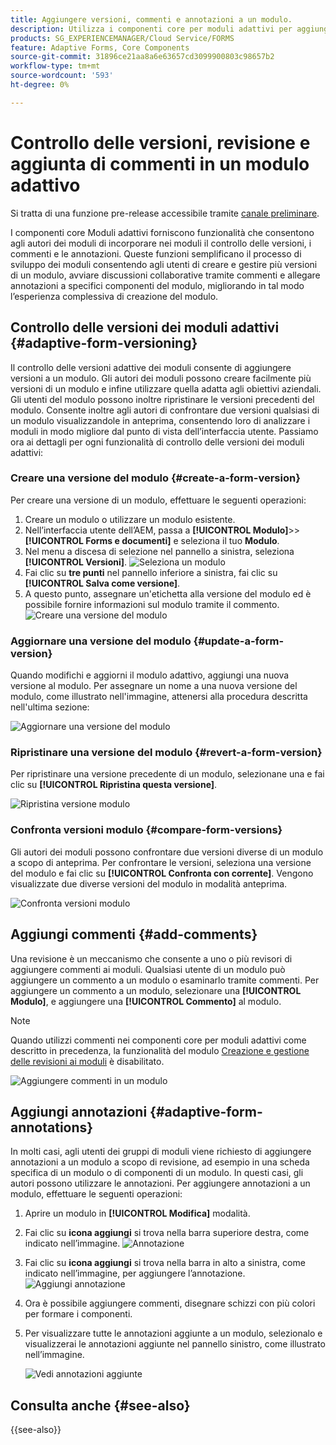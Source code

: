 ```yaml
---
title: Aggiungere versioni, commenti e annotazioni a un modulo.
description: Utilizza i componenti core per moduli adattivi per aggiungere commenti, annotazioni e versioni a un modulo adattivo.
products: SG_EXPERIENCEMANAGER/Cloud Service/FORMS
feature: Adaptive Forms, Core Components
source-git-commit: 31896ce21aa8a6e63657cd3099900803c98657b2
workflow-type: tm+mt
source-wordcount: '593'
ht-degree: 0%

---
```


# Controllo delle versioni, revisione e aggiunta di commenti in un modulo adattivo

<!--Before you can use versionings, comments, and annotations in an Adaptive Form, you must ensure you have [enabled Adaptive Form Core Components](
https://experienceleague.adobe.com/en/docs/experience-manager-cloud-service/content/forms/setup-configure-migrate/enable-adaptive-forms-core-components).-->

<!--Adaptive Form Core Components facilitates to add versionings, comments, and annotations to a form. These features helps form authors and users to enhance the form development process where they can create multiple versions of a form, collaborate and add their comments to a form, and add annotations to form components.-->

<span class="preview"> Si tratta di una funzione pre-release accessibile tramite [canale preliminare](https://experienceleague.adobe.com/docs/experience-manager-cloud-service/content/release-notes/prerelease.html#new-features). </span>


I componenti core Moduli adattivi forniscono funzionalità che consentono agli autori dei moduli di incorporare nei moduli il controllo delle versioni, i commenti e le annotazioni. Queste funzioni semplificano il processo di sviluppo dei moduli consentendo agli utenti di creare e gestire più versioni di un modulo, avviare discussioni collaborative tramite commenti e allegare annotazioni a specifici componenti del modulo, migliorando in tal modo l’esperienza complessiva di creazione del modulo.


## Controllo delle versioni dei moduli adattivi {#adaptive-form-versioning}

Il controllo delle versioni adattive dei moduli consente di aggiungere versioni a un modulo. Gli autori dei moduli possono creare facilmente più versioni di un modulo e infine utilizzare quella adatta agli obiettivi aziendali. Gli utenti del modulo possono inoltre ripristinare le versioni precedenti del modulo. Consente inoltre agli autori di confrontare due versioni qualsiasi di un modulo visualizzandole in anteprima, consentendo loro di analizzare i moduli in modo migliore dal punto di vista dell’interfaccia utente. Passiamo ora ai dettagli per ogni funzionalità di controllo delle versioni dei moduli adattivi:

### Creare una versione del modulo {#create-a-form-version}

Per creare una versione di un modulo, effettuare le seguenti operazioni:

1. Creare un modulo o utilizzare un modulo esistente.
1. Nell’interfaccia utente dell’AEM, passa a **[!UICONTROL Modulo]**>>**[!UICONTROL Forms e documenti]** e seleziona il tuo **Modulo**.
1. Nel menu a discesa di selezione nel pannello a sinistra, seleziona **[!UICONTROL Versioni]**.
   ![Seleziona un modulo](select-a-form.png)
1. Fai clic su **tre punti** nel pannello inferiore a sinistra, fai clic su **[!UICONTROL Salva come versione]**.
1. A questo punto, assegnare un&#39;etichetta alla versione del modulo ed è possibile fornire informazioni sul modulo tramite il commento.
   ![Creare una versione del modulo](create-a-form-version.png)

### Aggiornare una versione del modulo {#update-a-form-version}

Quando modifichi e aggiorni il modulo adattivo, aggiungi una nuova versione al modulo. Per assegnare un nome a una nuova versione del modulo, come illustrato nell&#39;immagine, attenersi alla procedura descritta nell&#39;ultima sezione:

![Aggiornare una versione del modulo](update-a-form-version.png)

### Ripristinare una versione del modulo {#revert-a-form-version}

Per ripristinare una versione precedente di un modulo, selezionane una e fai clic su **[!UICONTROL Ripristina questa versione]**.

![Ripristina versione modulo](revert-form-version.png)

### Confronta versioni modulo {#compare-form-versions}

Gli autori dei moduli possono confrontare due versioni diverse di un modulo a scopo di anteprima. Per confrontare le versioni, seleziona una versione del modulo e fai clic su **[!UICONTROL Confronta con corrente]**. Vengono visualizzate due diverse versioni del modulo in modalità anteprima.

![Confronta versioni modulo](compare-form-versions.png)

## Aggiungi commenti {#add-comments}

Una revisione è un meccanismo che consente a uno o più revisori di aggiungere commenti ai moduli. Qualsiasi utente di un modulo può aggiungere un commento a un modulo o esaminarlo tramite commenti. Per aggiungere un commento a un modulo, selezionare una **[!UICONTROL Modulo]**, e aggiungere una **[!UICONTROL Commento]** al modulo.

>[!NOTE]
> Quando utilizzi commenti nei componenti core per moduli adattivi come descritto in precedenza, la funzionalità del modulo [Creazione e gestione delle revisioni ai moduli](/help/forms/create-reviews-forms.md) è disabilitato.


![Aggiungere commenti in un modulo](form-comments.png)

## Aggiungi annotazioni {#adaptive-form-annotations}

In molti casi, agli utenti dei gruppi di moduli viene richiesto di aggiungere annotazioni a un modulo a scopo di revisione, ad esempio in una scheda specifica di un modulo o di componenti di un modulo. In questi casi, gli autori possono utilizzare le annotazioni. Per aggiungere annotazioni a un modulo, effettuare le seguenti operazioni:

1. Aprire un modulo in **[!UICONTROL Modifica]** modalità.

1. Fai clic su **icona aggiungi** si trova nella barra superiore destra, come indicato nell’immagine.
   ![Annotazione](annotation.png)

1. Fai clic su **icona aggiungi** si trova nella barra in alto a sinistra, come indicato nell’immagine, per aggiungere l’annotazione.
   ![Aggiungi annotazione](add-annotation.png)

1. Ora è possibile aggiungere commenti, disegnare schizzi con più colori per formare i componenti.

1. Per visualizzare tutte le annotazioni aggiunte a un modulo, selezionalo e visualizzerai le annotazioni aggiunte nel pannello sinistro, come illustrato nell’immagine.

   ![Vedi annotazioni aggiunte](see-annotations.png)

## Consulta anche {#see-also}

{{see-also}}
